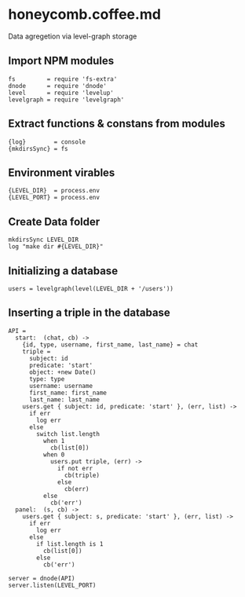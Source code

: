 # honeycomb.coffee.md

Data agregetion via level-graph storage

## Import NPM modules

    fs         = require 'fs-extra'
    dnode      = require 'dnode'
    level      = require 'levelup'
    levelgraph = require 'levelgraph'

## Extract functions & constans from modules

    {log}        = console
    {mkdirsSync} = fs

## Environment virables

    {LEVEL_DIR}  = process.env
    {LEVEL_PORT} = process.env

## Create Data folder

    mkdirsSync LEVEL_DIR
    log "make dir #{LEVEL_DIR}"

## Initializing a database

    users = levelgraph(level(LEVEL_DIR + '/users'))

## Inserting a triple in the database

    API =
      start:  (chat, cb) ->
        {id, type, username, first_name, last_name} = chat
        triple =
          subject: id
          predicate: 'start'
          object: +new Date()
          type: type
          username: username
          first_name: first_name
          last_name: last_name
        users.get { subject: id, predicate: 'start' }, (err, list) ->
          if err
            log err
          else
            switch list.length
              when 1
                cb(list[0])
              when 0
                users.put triple, (err) ->
                  if not err
                    cb(triple)
                  else
                    cb(err)
              else
                cb('err')
      panel:  (s, cb) ->
        users.get { subject: s, predicate: 'start' }, (err, list) ->
          if err
            log err
          else
            if list.length is 1
              cb(list[0])
            else
              cb('err')

    server = dnode(API)
    server.listen(LEVEL_PORT)
